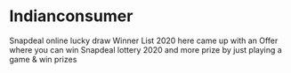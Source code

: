 # Indianconsumer
Snapdeal online lucky draw Winner List 2020 here came up with an Offer where you can win Snapdeal lottery 2020 and more prize by just playing a game &amp; win prizes
